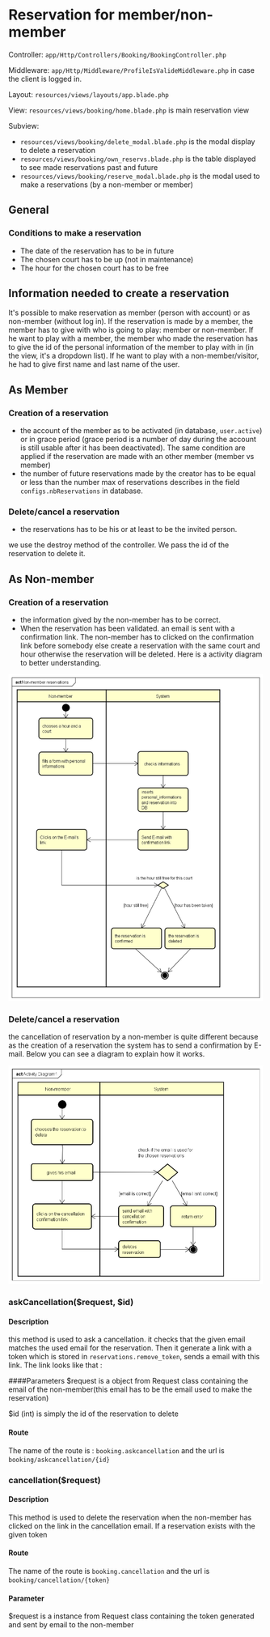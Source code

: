 # Reservation for member/non-member

Controller: `app/Http/Controllers/Booking/BookingController.php`

Middleware: `app/Http/Middleware/ProfileIsValideMiddleware.php`  in case the client is logged in.

Layout: `resources/views/layouts/app.blade.php` 

View: `resources/views/booking/home.blade.php` is main reservation view

Subview:
- `resources/views/booking/delete_modal.blade.php` is the modal display to delete a reservation 
- `resources/views/booking/own_reservs.blade.php` is the table displayed to see made reservations past and future
- `resources/views/booking/reserve_modal.blade.php` is the modal used to make a reservations (by a non-member or member)



## General
### Conditions to make a reservation

- The date of the reservation has to be in future
- The chosen court has to be up (not in maintenance)
- The hour for the chosen court has to be free




## Information needed to create a reservation
It's possible to make reservation as member (person with account) or as non-member (without log in). 
If the reservation is made by a member, the member has to give with who is going to play: member or non-member. If he want
to play with a member, the member who made the reservation has to give the id of the personal information of the member 
to play with in (in the view, it's a dropdown list). If he want to play with a non-member/visitor, he had to give first name
and last name of the user.





## As Member 
### Creation of a reservation
- the account of the member as to be activated (in database, `user.active`) or in grace period (grace period is 
a number of day during the account 
is still usable after it has been deactivated). The same condition are applied if the reservation are made with an 
other member (member vs member)
- the number of future reservations made by the creator has to be equal or less than the number max of reservations describes in the field 
`configs.nbReservations` in database. 

### Delete/cancel a reservation
- the reservations has to be his or at least to be the invited person. 

we use the destroy method of the controller. We pass the id of the reservation to delete it.



## As Non-member

### Creation of a reservation
- the information gived by the non-member has to be correct.
- When the reservation has been validated. an email is sent with a confirmation link. The non-member has to clicked on
the confirmation link before somebody else create a reservation with the same court and hour otherwise the reservation will be 
deleted. Here is a activity diagram to better understanding. 

![DA non-member reservation](img/reservations/nonMemberReservation.png)



### Delete/cancel a reservation

the cancellation of reservation by a non-member is quite different because as the creation of a reservation the system has
to send a confirmation by E-mail. Below you can see a diagram to explain how it works.

![DA non-member reservation](img/reservations/nonMemberReservationCancellation.png)

### askCancellation($request, $id)

#### Description

this method is used to ask a cancellation. it checks that the given email matches the used email for the reservation. 
Then it generate a link with a token which is stored in `reservations.remove_token`, sends a email with this link.
The link looks like that : 

####Parameters
$request is a object from Request class containing the email of the non-member(this email has to be the email used to make the
reservation) 

$id (int) is simply the id of the reservation to delete 

#### Route
The name of the route is : `booking.askcancellation` and the url is `booking/askcancellation/{id}`


 
### cancellation($request) 

#### Description
This method is used to delete the reservation when the non-member has clicked on the link in the cancellation email.
If a reservation exists with the given token

#### Route
The name of the route is `booking.cancellation` and the url is `booking/cancellation/{token}`

#### Parameter
$request is a instance from Request class containing the token generated and sent by email to the non-member








